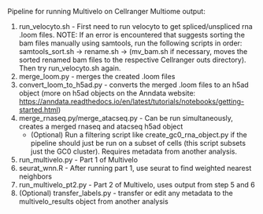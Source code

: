 Pipeline for running Multivelo on Cellranger Multiome output:
1. run_velocyto.sh - First need to run velocyto to get spliced/unspliced rna .loom files.
   NOTE: If an error is encountered that suggests sorting the bam files manually using samtools, run the following scripts in order:
     samtools_sort.sh -> rename.sh -> (mv_bam.sh if necessary, moves the sorted renamed bam files to the respective Cellranger outs directory). Then try run_velocyto.sh again.
2. merge_loom.py - merges the created .loom files
3. convert_loom_to_h5ad.py - converts the merged .loom files to an h5ad object (more on h5ad objects on the Anndata website: https://anndata.readthedocs.io/en/latest/tutorials/notebooks/getting-started.html)
4. merge_rnaseq.py/merge_atacseq.py - Can be run simultaneously, creates a merged rnaseq and atacseq h5ad object
   - (Optional) Run a filtering script like create_gc0_rna_object.py if the pipeline should just be run on a subset of cells (this script subsets just the GC0 cluster). Requires metadata from another analysis.
5. run_multivelo.py - Part 1 of Multivelo
6. seurat_wnn.R - After running part 1, use seurat to find weighted nearest neighbors
7. run_multivelo_pt2.py - Part 2 of Multivelo, uses output from step 5 and 6
8. (Optional) transfer_labels.py - transfer or edit any metadata to the multivelo_results object from another analysis
